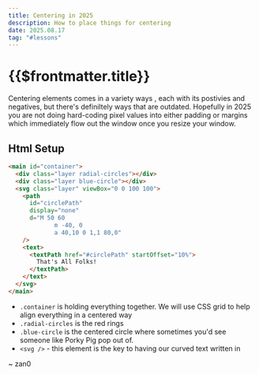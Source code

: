 ```yaml
---
title: Centering in 2025
description: How to place things for centering
date: 2025.08.17
tag: "#lessons"
---
```


# {{$frontmatter.title}}

<Badge :text="$frontmatter.date" />
<Badge :text="$frontmatter.tag" />

<ThatsAllFolks />

Centering elements comes in a variety ways , each with its postivies and negatives, but there's definiltely ways that are outdated. Hopefully in 2025 you are not doing hard-coding pixel values into either padding or margins which immediately flow out the window once you resize your window.

## Html Setup

```html
<main id="container">
  <div class="layer radial-circles"></div>
  <div class="layer blue-circle"></div>
  <svg class="layer" viewBox="0 0 100 100">
    <path
      id="circlePath"
      display="none"
      d="M 50 60
             m -40, 0
             a 40,10 0 1,1 80,0"
    />
    <text>
      <textPath href="#circlePath" startOffset="10%">
        That's All Folks!
      </textPath>
    </text>
  </svg>
</main>
```

- `.container` is holding everything together. We will use CSS grid to help align everything in a centered way
- `.radial-circles` is the red rings
- `.blue-circle` is the centered circle where sometimes you'd see someone like Porky Pig pop out of.
- `<svg />` - this element is the key to having our curved text written in

~ zan0
